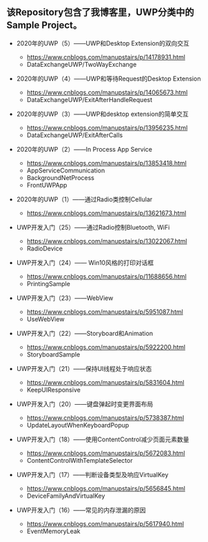 ## 该Repository包含了我博客里，UWP分类中的Sample Project。

* 2020年的UWP（5）——UWP和Desktop Extension的双向交互
  * https://www.cnblogs.com/manupstairs/p/14178931.html
  * DataExchangeUWP/TwoWayExchange

* 2020年的UWP（4）——UWP和等待Request的Desktop Extension
  * https://www.cnblogs.com/manupstairs/p/14065673.html
  * DataExchangeUWP/ExitAfterHandleRequest

* 2020年的UWP（3）——UWP和desktop extension的简单交互
  * https://www.cnblogs.com/manupstairs/p/13956235.html
  * DataExchangeUWP/ExitAfterCalls

* 2020年的UWP（2）——In Process App Service
  * https://www.cnblogs.com/manupstairs/p/13853418.html
  * AppServiceCommunication
  * BackgroundNetProcess
  * FrontUWPApp

* 2020年的UWP（1）——通过Radio类控制Cellular
  * https://www.cnblogs.com/manupstairs/p/13621673.html
* UWP开发入门（25）——通过Radio控制Bluetooth, WiFi
  * https://www.cnblogs.com/manupstairs/p/13022067.html
  * RadioDevice

* UWP开发入门（24）—— Win10风格的打印对话框
  * https://www.cnblogs.com/manupstairs/p/11688656.html
  * PrintingSample
  
* UWP开发入门（23）——WebView
  * https://www.cnblogs.com/manupstairs/p/5951087.html
  * UseWebView
  
* UWP开发入门（22）——Storyboard和Animation
  * https://www.cnblogs.com/manupstairs/p/5922200.html
  * StoryboardSample
  
* UWP开发入门（21）——保持UI线程处于响应状态
  * https://www.cnblogs.com/manupstairs/p/5831604.html
  * KeepUIResponsive
  
* UWP开发入门（20）——键盘弹起时变更界面布局
  * https://www.cnblogs.com/manupstairs/p/5738387.html
  * UpdateLayoutWhenKeyboardPopup
  
* UWP开发入门（18）——使用ContentControl减少页面元素数量
  * https://www.cnblogs.com/manupstairs/p/5672083.html
  * ContentControlWithTemplateSelector
  
* UWP开发入门（17）——判断设备类型及响应VirtualKey
  * https://www.cnblogs.com/manupstairs/p/5656845.html
  * DeviceFamilyAndVirtualKey
  
* UWP开发入门（16）——常见的内存泄漏的原因
  * https://www.cnblogs.com/manupstairs/p/5617940.html
  * EventMemoryLeak
